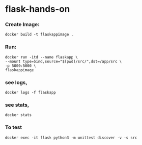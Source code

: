# flask-hands-on
### Create Image:
```shell
docker build -t flaskappimage .
```

### Run:
```shell
docker run -itd --name flaskapp \
--mount type=bind,source="$(pwd)/src/",dst=/app/src \
-p 5000:5000 \
flaskappimage
```

### see logs,
```shell
docker logs -f flaskapp
```

### see stats,
```shell
docker stats
```

### To test
```shell
docker exec -it flask python3 -m unittest discover -v -s src
```
